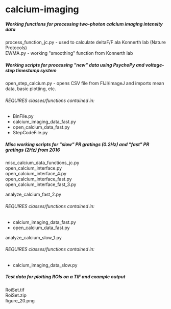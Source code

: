 # calcium-imaging
##### Working functions for processing two-photon calcium imaging intensity data
process_function_jc.py	- used to calculate deltaF/F ala Konnerth lab (Nature Protocols)<br />
EWMA.py	- working "smoothing" function from Konnerth lab<br />


##### Working scripts for processing "new" data using PsychoPy and voltage-step timestamp system
open_step_calcium.py - opens CSV file from FIJI/ImageJ and imports mean data, basic plotting, etc.<br />
###### REQUIRES classes/functions contained in:
* BinFile.py<br />
* calcium_imaging_data_fast.py<br />
* open_calcium_data_fast.py<br />
* StepCodeFile.py<br />


##### Misc working scripts for "slow" PR gratings (0.2Hz) and "fast" PR gratings (2Hz) from 2016
misc_calcium_data_functions_jc.py<br />
open_calcium_interface.py<br />
open_calcium_interface_4.py<br />
open_calcium_interface_fast.py<br />
open_calcium_interface_fast_3.py<br />

analyze_calcium_fast_2.py<br />
###### REQUIRES classes/functions contained in:
* calcium_imaging_data_fast.py<br />
* open_calcium_data_fast.py<br />

analyze_calcium_slow_1.py<br />
###### REQUIRES classes/functions contained in:
* calcium_imaging_data_slow.py<br />


##### Test data for plotting ROIs on a TIF and example output
RoiSet.tif<br />
RoiSet.zip<br />
figure_20.png<br />


